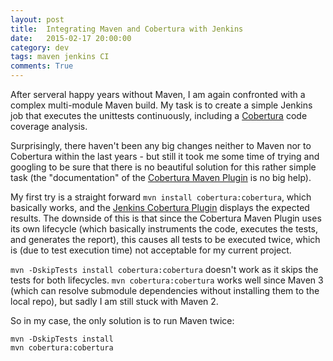 ```yaml
---
layout: post
title:  Integrating Maven and Cobertura with Jenkins
date:   2015-02-17 20:00:00
category: dev
tags: maven jenkins CI
comments: True
---
```

After serveral happy years without Maven, I am again confronted with a complex multi-module Maven build. My task is to create a simple Jenkins job that executes the unittests continuously, including a [Cobertura](http://cobertura.github.io/cobertura/) code coverage analysis.

Surprisingly, there haven't been any big changes neither to Maven nor to Cobertura within the last years - but still it took me some time of trying and googling to be sure that there is no beautiful solution for this rather simple task (the "documentation" of the [Cobertura Maven Plugin](http://mojo.codehaus.org/cobertura-maven-plugin/) is no big help).

My first try is a straight forward `mvn install cobertura:cobertura`, which basically works, and the [Jenkins Cobertura Plugin](https://wiki.jenkins-ci.org/display/JENKINS/Cobertura+Plugin) displays the expected results. The downside of this is that since the Cobertura Maven Plugin uses its own lifecycle (which basically instruments the code, executes the tests, and generates the report), this causes all tests to be executed twice, which is (due to test execution time) not acceptable for my current project.

`mvn -DskipTests install cobertura:cobertura` doesn't work as it skips the tests for both lifecycles. `mvn cobertura:cobertura` works well since Maven 3 (which can resolve submodule dependencies without installing them to the local repo), but sadly I am still stuck with Maven 2.

So in my case, the only solution is to run Maven twice:

    mvn -DskipTests install
    mvn cobertura:cobertura
